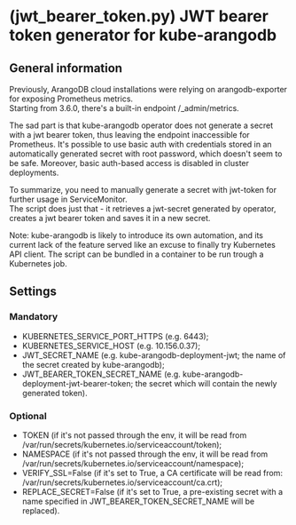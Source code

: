 # (jwt_bearer_token.py) JWT bearer token generator for kube-arangodb

## General information

Previously, ArangoDB cloud installations were relying on arangodb-exporter for exposing Prometheus metrics.\
Starting from 3.6.0, there's a built-in endpoint /_admin/metrics.

The sad part is that kube-arangodb operator does not generate a secret with a jwt bearer token, thus leaving the endpoint inaccessible for Prometheus. It's possible to use basic auth with credentials stored in an automatically generated secret with root password, which doesn't seem to be safe. Moreover, basic auth-based access is disabled in cluster deployments.

To summarize, you need to manually generate a secret with jwt-token for further usage in ServiceMonitor.\
The script does just that - it retrieves a jwt-secret generated by operator, creates a jwt bearer token and saves it in a new secret.

Note: kube-arangodb is likely to introduce its own automation, and its current lack of the feature served like an excuse to finally try Kubernetes API client. The script can be bundled in a container to be run trough a Kubernetes job.

## Settings

### Mandatory

* KUBERNETES_SERVICE_PORT_HTTPS (e.g. 6443);
* KUBERNETES_SERVICE_HOST (e.g. 10.156.0.37);
* JWT_SECRET_NAME (e.g. kube-arangodb-deployment-jwt; the name of the secret created by kube-arangodb);
* JWT_BEARER_TOKEN_SECRET_NAME (e.g. kube-arangodb-deployment-jwt-bearer-token; the secret which will contain the newly generated token).

### Optional

* TOKEN (if it's not passed through the env, it will be read from /var/run/secrets/kubernetes.io/serviceaccount/token);
* NAMESPACE (if it's not passed through the env, it will be read from /var/run/secrets/kubernetes.io/serviceaccount/namespace);
* VERIFY_SSL=False (if it's set to True, a CA certificate will be read from: /var/run/secrets/kubernetes.io/serviceaccount/ca.crt);
* REPLACE_SECRET=False (if it's set to True, a pre-existing secret with a name specified in JWT_BEARER_TOKEN_SECRET_NAME will be replaced).
